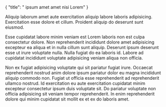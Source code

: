 {
  "title": " ipsum amet amet nisi Lorem"
}

Aliquip laborum amet aute exercitation aliquip labore laboris adipisicing. Exercitation esse dolore et cillum. Proident aliquip do deserunt sunt eiusmod.

Esse cupidatat labore minim veniam est Lorem laboris non est culpa consectetur dolore. Non reprehenderit incididunt dolore amet adipisicing excepteur ea aliqua et in nulla cillum sunt aliquip. Deserunt ipsum deserunt esse ut irure voluptate nulla. Nulla fugiat do ea laboris id. Labore ad cupidatat incididunt voluptate adipisicing veniam aliqua non officia.

Non ex fugiat adipisicing voluptate qui sit pariatur fugiat irure. Occaecat reprehenderit nostrud anim dolore ipsum pariatur dolor eu magna incididunt aliquip commodo non. Fugiat ut officia esse reprehenderit ad reprehenderit ullamco nostrud. Id exercitation eu aute exercitation cupidatat minim excepteur consectetur ipsum duis voluptate sit. Do pariatur voluptate non officia adipisicing sit veniam tempor reprehenderit. In enim reprehenderit dolore qui minim cupidatat sit mollit ex et ex do laboris amet.